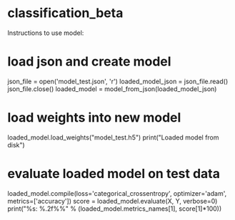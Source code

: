 # classification_beta
Instructions to use model:
# load json and create model
json_file = open('model_test.json', 'r')
loaded_model_json = json_file.read()
json_file.close()
loaded_model = model_from_json(loaded_model_json)
# load weights into new model
loaded_model.load_weights("model_test.h5")
print("Loaded model from disk")

# evaluate loaded model on test data
loaded_model.compile(loss='categorical_crossentropy', optimizer='adam', metrics=['accuracy'])
score = loaded_model.evaluate(X, Y, verbose=0)
print("%s: %.2f%%" % (loaded_model.metrics_names[1], score[1]*100))
